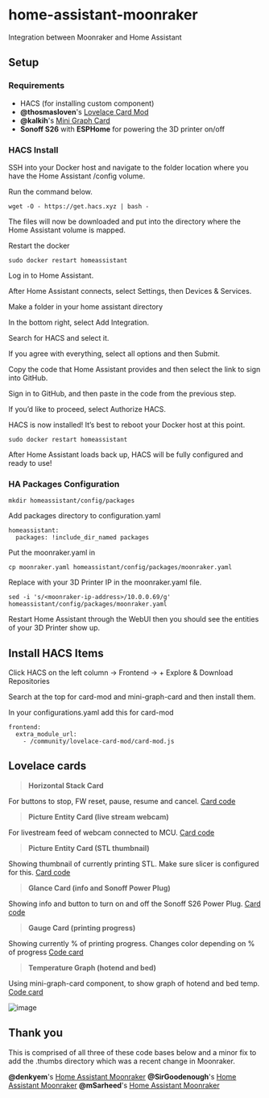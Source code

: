# home-assistant-moonraker

Integration between Moonraker and Home Assistant 

## Setup

### Requirements

- HACS (for installing custom component)
- **@thosmasloven**'s [Lovelace Card Mod](https://github.com/thomasloven/lovelace-card-mod)
- **@kalkih**'s [Mini Graph Card](https://github.com/kalkih/mini-graph-card)
- **Sonoff S26** with **ESPHome** for powering the 3D printer on/off

### HACS Install

SSH into your Docker host and navigate to the folder location where you have the Home Assistant /config volume.

Run the command below.

```
wget -O - https://get.hacs.xyz | bash -
```

The files will now be downloaded and put into the directory where the Home Assistant volume is mapped.

Restart the docker

```
sudo docker restart homeassistant
```

Log in to Home Assistant.

After Home Assistant connects, select Settings, then Devices & Services.

Make a folder in your home assistant directory

In the bottom right, select Add Integration.

Search for HACS and select it.

If you agree with everything, select all options and then Submit.

Copy the code that Home Assistant provides and then select the link to sign into GitHub.

Sign in to GitHub, and then paste in the code from the previous step.

If you’d like to proceed, select Authorize HACS.

HACS is now installed! It’s best to reboot your Docker host at this point.

```
sudo docker restart homeassistant
```

After Home Assistant loads back up, HACS will be fully configured and ready to use!

### HA Packages Configuration

```
mkdir homeassistant/config/packages
```

Add packages directory to configuration.yaml

```
homeassistant:
  packages: !include_dir_named packages
```

Put the moonraker.yaml in

```
cp moonraker.yaml homeassistant/config/packages/moonraker.yaml
```

Replace <moonraker-ip-address> with your 3D Printer IP in the moonraker.yaml file.

```
sed -i 's/<moonraker-ip-address>/10.0.0.69/g' homeassistant/config/packages/moonraker.yaml
```

Restart Home Assistant through the WebUI then you should see the entities of your 3D Printer show up.

## Install HACS Items

Click HACS on the left column -> Frontend -> + Explore & Download Repositories

Search at the top for card-mod and mini-graph-card and then install them.

In your configurations.yaml add this for card-mod


```
frontend:
  extra_module_url:
    - /community/lovelace-card-mod/card-mod.js
```

## Lovelace cards

> **Horizontal Stack Card**

For buttons to stop, FW reset, pause, resume and cancel. [Card code](https://github.com/NonaSuomy/Moonraker-Home-Assistant/blob/main/horizontal-stack-lovelace.yaml)

> **Picture Entity Card (live stream webcam)**

For livestream feed of webcam connected to MCU. [Card code](https://github.com/NonaSuomy/Moonraker-Home-Assistant/blob/main/picture-entity-webcam.yaml)

> **Picture Entity Card (STL thumbnail)**

Showing thumbnail of currently printing STL. Make sure slicer is configured for this. [Card code](https://github.com/NonaSuomy/Moonraker-Home-Assistant/blob/main/picture-entity-thumbnail.yaml)

> **Glance Card (info and Sonoff Power Plug)**

Showing info and button to turn on and off the Sonoff S26 Power Plug. [Card code](https://github.com/NonaSuomy/Moonraker-Home-Assistant/blob/main/glance-card.yaml)

> **Gauge Card (printing progress)**

Showing currently % of printing progress. Changes color depending on % of progress [Code card](https://github.com/NonaSuomy/Moonraker-Home-Assistant/blob/main/gauge-card.yaml)

> **Temperature Graph (hotend and bed)**

Using mini-graph-card component, to show graph of hotend and bed temp. [Code card](https://github.com/NonaSuomy/Moonraker-Home-Assistant/blob/main/mini-graph-card.yaml)

![image](https://user-images.githubusercontent.com/1906575/215294547-034c104a-59be-4757-9a4a-606bba3b7d7b.png)

## Thank you

This is comprised of all three of these code bases below and a minor fix to add the .thumbs directory which was a recent change in Moonraker.

**@denkyem**'s [Home Assistant Moonraker](https://github.com/denkyem/home-assistant-moonraker)
**@SirGoodenough**'s [Home Assistant Moonraker](https://github.com/SirGoodenough/DEV-Moonraker-HA)
**@mSarheed**'s [Home Assistant Moonraker](https://github.com/mSarheed/home-assistant-moonraker)
